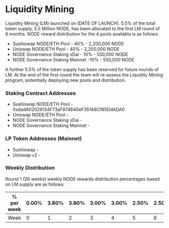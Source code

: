 
# Liquidity Mining

Liquidity Mining (LM) launched on (DATE OF LAUNCH). 5.5% of the total token supply, 5.5 Million NODE, has been allocated to the first LM round of 6 months. NODE reward distribution for the 4 pools available is as follows:

- Sushiswap NODE/ETH Pool - 40% - 2,200,000 NODE
- Uniswap NODE/ETH Pool - 40% - 2,200,000 NODE
- NODE Governance Staking xDai - 10% - 550,000 NODE
- NODE Governance Staking Mainnet -10% - 550,000 NODE

A further 5.5% of the token supply has been reserved for future rounds of LM. At the end of the first round the team will re-assess the Liquidity Mining program, potentially deploying new pools and distribution.

### Staking Contract Addresses
- Sushiswap NODE/ETH Pool - 0xdadA02029134F73aF874640eF351A8Cf85DdADA0
- Uniswap NODE/ETH Pool -
- NODE Governance Staking xDai -
- NODE Governance Staking Mainnet -

### LP Token Addresses (Mainnet)
- Sushiswap -
- Uniswap v2 -

### Weekly Distribution

Round 1 (26 weeks) weekly NODE rewards distribution percentages based on LM supply are as follows:

| % per week | 0.00% | 3.80% | 3.80% | 3.00% | 3.00% | 2.50% | 2.50% | 2.50% | 2.50% | 2.60% | 2.80% | 3.00% | 3.20% | 3.40% | 3.60% | 3.80% | 4.00% | 4.20% | 4.40% | 4.60% | 4.80% | 5.00% | 5.20% | 5.40% | 5.60% | 5.80% | 5.00% |
| ---------- | ----- | ----- | ----- | ----- | ----- | ----- | ----- | ----- | ----- | ----- | ----- | ----- | ----- | ----- | ----- | ----- | ----- | ----- | ----- | ----- | ----- | ----- | ----- | ----- | ----- | ----- | ----- |
| Week       | 0     | 1     | 2     | 3     | 4     | 5     | 6     | 7     | 8     | 9     | 10    | 11    | 12    | 13    | 14    | 15    | 16    | 17    | 18    | 19    | 20    | 21    | 22    | 23    | 24    | 25    | 26    |
